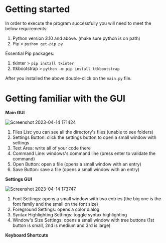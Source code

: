 # Getting started
In order to execute the program successfully you will need to meet the below requirements:
1. Python version 3.10 and above. (make sure python is on path)
2. Pip > `python get-pip.py`

Essential Pip packages:
1. tkinter > `pip install tkinter`
2. ttkbootstrap > `python -m pip install ttkbootstrap`

After you installed the above double-click on the `main.py` file.

# Getting familiar with the GUI
**Main GUI**

![Screenshot 2023-04-14 171424](https://user-images.githubusercontent.com/105165515/232073330-25784a01-c803-4a0a-b3d0-2ef3e3ffa5fd.png)

1. Files List: you can see all the directory's files (unable to see folders)
2. Settings Button: click the settings button to open a small window with settings
3. Text Area: write all of your code there
4. Command Line: windows's command line (press enter to validate the command)
5. Open Button: open a file (opens a small window with an entry)
6. Save Button: save a file (opens a small window with an entry)

**Settings GUI**

![Screenshot 2023-04-14 173747](https://user-images.githubusercontent.com/105165515/232075896-ee469e2a-c9c5-491b-b39f-ca69b9679d87.png)

1. Font Settings: opens a small window with two entries (the big one is the font family and the small on the font size)
2. Foreground Settings: opens a color dialog
3. Syntax Highlighting Settings: toggle syntax highlighting
4. Window's Size Settings: opens a small window with tree buttons (1st button is small, 2nd is medium and 3rd is large)

**Keyboard Shortcuts**
